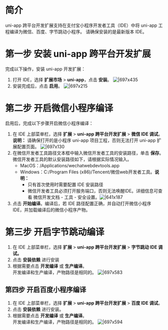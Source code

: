# 简介
uni-app 跨平台开发扩展支持在支付宝小程序开发者工具（IDE）中将 uni-app 工程编译为微信、百度、字节跳动小程序。 请确保安装的是最新版本 IDE。

# 第一步 安装 uni-app 跨平台开发扩展
完成以下操作，安装 uni-app 开发扩展： 

1. 打开 IDE，选择 **扩展市场** > **uni-app**，点击 **安装**。
![|697x435](https://gw.alipayobjects.com/zos/skylark-tools/public/files/2c7bad3b2e98e7d0e46a1e35f11cdfea.jpeg?x-oss-process=image/resize,w_1500#align=left&display=inline&height=450&margin=%5Bobject%20Object%5D&originHeight=937&originWidth=1500&status=done&style=none&width=720)
1. 安装完成后，点击 **启用**。
![|697x215](https://gw.alipayobjects.com/zos/skylark-tools/public/files/ac244999cdc8bb7c7c7a92b1b8f47ce2.jpeg#align=left&display=inline&height=222&margin=%5Bobject%20Object%5D&originHeight=380&originWidth=1230&status=done&style=none&width=720)

# 第二步 开启微信小程序编译
启用后，完成以下步骤开启微信小程序编译：

1. 在 IDE 上部菜单栏，选择 **扩展** > **uni-app 跨平台开发扩展** > **微信 IDE 调试**。<br/>
**说明：** 请确保打开的是小程序 uni-app 项目工程，否则无法打开 uni-app 扩展配置页面。
![|697x130](https://cdn.nlark.com/yuque/0/2021/png/179989/1625552782936-3cd6ee5f-1a30-44a3-adb6-19a1a58ea623.png#align=left&display=inline&height=306&margin=%5Bobject%20Object%5D&name=1581329759305-14dc7c2f-81b9-4b4a-930f-36c0f03fd26f.png&originHeight=306&originWidth=1638&size=260892&status=done&style=none&width=1638)
1. 在微信开发者工具路径文本框中输入微信开发者工具的安装路径，单击 **保存**。 微信开发者工具的默认安装路径如下，请根据实际情况输入。
   - MacOS：/Applications/wechatwebdevtools.app
   - Windows：C:/Program Files (x86)/Tencent/微信web开发者工具。**说明：**
      - 只有首次使用时需要配置 IDE 安装路径
      - 微信开发者工具必须打开服务端口，否则无法唤醒IDE。详细信息可查看 微信开发文档 - 工具 - 安全设置。![|641x187](https://cdn.nlark.com/yuque/0/2021/png/179989/1625552800860-2f96437a-1734-4970-9192-b1c647217ac2.png#align=left&display=inline&height=556&margin=%5Bobject%20Object%5D&name=1581329863986-f629796e-b5fd-4baa-b1cc-b402f51ecf7f.png&originHeight=556&originWidth=1908&size=220332&status=done&style=none&width=1908)
3. 点击 **开始编译**。编译后，若 IDE 路径配置正确，并自动打开微信小程序 IDE，并加载编译后的微信小程序产物。

# 第三步 开启字节跳动编译

1. 在 IDE 上部菜单栏，选择 **扩展** > **uni-app 跨平台开发扩展** > **字节跳动 IDE 调试。**
1. 点击 **安装依赖** 进行安装
1. 根据需要点击 **开发编译** 或 **生产编译**。<br/>
开发编译和生产编译，产物路径是相同的。
![|697x583](https://cdn.nlark.com/yuque/0/2021/png/179989/1625552825548-3cd3d397-820a-423f-a61e-a8907021f32f.png#align=left&display=inline&height=1422&margin=%5Bobject%20Object%5D&name=1581330081577-d8606edf-fb73-44ce-9b5f-7a257bffa5f9.png&originHeight=1422&originWidth=1702&size=333431&status=done&style=none&width=1702)

## 第四步 开启百度小程序编译

1. 在 IDE 上部菜单栏，选择 **扩展** > **uni-app 跨平台开发扩展** > **百度 IDE 调试**。
1. 点击 **安装依赖** 进行安装。
1. 根据需要点击 **开发编译** 或 **生产编译**。<br/>
开发编译和生产编译，产物路径是相同的。 
![|697x594](http://mdn.alipayobjects.com/afts/img/A*rM4GSr9-op4AAAAAAAAAAAAAAa8wAA/original?bz=openpt_doc&t=_voN5jdGwdYWiyHig7yk0QAAAABkMK8AAAAA#align=left&display=inline&height=1125&margin=%5Bobject%20Object%5D&originHeight=1125&originWidth=1320&status=done&style=none&width=1320) 
